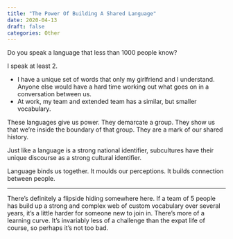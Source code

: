 ```yaml
---
title: "The Power Of Building A Shared Language"
date: 2020-04-13
draft: false
categories: Other
---
```


Do you speak a language that less than 1000 people know?

I speak at least 2.
* I have a unique set of words that only my girlfriend and I understand. Anyone else would have a hard time working out what goes on in a conversation between us.
* At work, my team and extended team has a similar, but smaller vocabulary.

These languages give us power. They demarcate a group. They show us that we’re inside the boundary of that group. They are a mark of our shared history.

Just like a language is a strong national identifier, subcultures have their unique discourse as a strong cultural identifier.

Language binds us together. It moulds our perceptions. It builds connection between people.
***
There’s definitely a flipside hiding somewhere here. If a team of 5 people has build up a strong and complex web of custom vocabulary over several years, it’s a little harder for someone new to join in. There’s more of a learning curve. It’s invariably less of a challenge than the expat life of course, so perhaps it’s not too bad.

